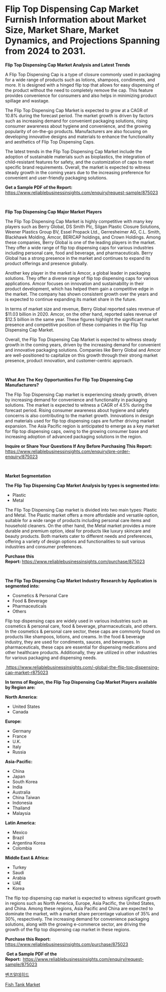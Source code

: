 <p><h1>Flip Top Dispensing Cap Market Furnish Information about Market Size, Market Share, Market Dynamics, and Projections Spanning from 2024 to 2031.</h1></p><p><strong>Flip Top Dispensing Cap Market Analysis and Latest Trends</strong></p>
<p><p>A Flip Top Dispensing Cap is a type of closure commonly used in packaging for a wide range of products such as lotions, shampoos, condiments, and more. It is designed with a hinged flip top that allows for easy dispensing of the product without the need to completely remove the cap. This feature provides convenience for consumers and also helps in minimizing product spillage and wastage.</p><p>The Flip Top Dispensing Cap Market is expected to grow at a CAGR of 10.8% during the forecast period. The market growth is driven by factors such as increasing demand for convenient packaging solutions, rising consumer awareness about hygiene and convenience, and the growing popularity of on-the-go products. Manufacturers are also focusing on developing innovative designs and materials to enhance the functionality and aesthetics of Flip Top Dispensing Caps.</p><p>The latest trends in the Flip Top Dispensing Cap Market include the adoption of sustainable materials such as bioplastics, the integration of child-resistant features for safety, and the customization of caps to meet specific brand requirements. Overall, the market is expected to witness steady growth in the coming years due to the increasing preference for convenient and user-friendly packaging solutions.</p></p>
<p><strong>Get a Sample PDF of the Report:&nbsp;</strong> <a href="https://www.reliablebusinessinsights.com/enquiry/request-sample/875023">https://www.reliablebusinessinsights.com/enquiry/request-sample/875023</a></p>
<p>&nbsp;</p>
<p><strong>Flip Top Dispensing Cap Major Market Players</strong></p>
<p><p>The Flip Top Dispensing Cap Market is highly competitive with many key players such as Berry Global, DS Smith Plc, Silgan Plastic Closure Solutions, Weener Plastics Group BV, Essel Propack Ltd., Gerresheimer AG, C.L. Smith, Blackhawk Molding, Amcor, BERICAP holdings, and Crown Holdings. Among these companies, Berry Global is one of the leading players in the market. They offer a wide range of flip top dispensing caps for various industries including personal care, food and beverage, and pharmaceuticals. Berry Global has a strong presence in the market and continues to expand its product offerings and presence globally.</p><p>Another key player in the market is Amcor, a global leader in packaging solutions. They offer a diverse range of flip top dispensing caps for various applications. Amcor focuses on innovation and sustainability in their product development, which has helped them gain a competitive edge in the market. The company has shown consistent growth over the years and is expected to continue expanding its market share in the future.</p><p>In terms of market size and revenue, Berry Global reported sales revenue of $11.03 billion in 2020. Amcor, on the other hand, reported sales revenue of $12.5 billion in the same year. These figures highlight the significant market presence and competitive position of these companies in the Flip Top Dispensing Cap Market.</p><p>Overall, the Flip Top Dispensing Cap Market is expected to witness steady growth in the coming years, driven by the increasing demand for convenient and innovative packaging solutions. Companies like Berry Global and Amcor are well-positioned to capitalize on this growth through their strong market presence, product innovation, and customer-centric approach.</p></p>
<p>&nbsp;</p>
<p><strong>What Are The Key Opportunities For Flip Top Dispensing Cap Manufacturers?</strong></p>
<p><p>The Flip Top Dispensing Cap market is experiencing steady growth, driven by increasing demand for convenience and functionality in packaging solutions. The market is expected to witness a CAGR of 4.5% during the forecast period. Rising consumer awareness about hygiene and safety concerns is also contributing to the market growth. Innovations in design and materials used for flip top dispensing caps are further driving market expansion. The Asia Pacific region is anticipated to emerge as a key market for flip top dispensing caps, owing to the growing consumer base and increasing adoption of advanced packaging solutions in the region.</p></p>
<p><strong>Inquire or Share Your Questions If Any Before Purchasing This Report:</strong> <a href="https://www.reliablebusinessinsights.com/enquiry/pre-order-enquiry/875023">https://www.reliablebusinessinsights.com/enquiry/pre-order-enquiry/875023</a></p>
<p>&nbsp;</p>
<p><strong>Market Segmentation</strong></p>
<p><strong>The Flip Top Dispensing Cap Market Analysis by types is segmented into:</strong></p>
<p><ul><li>Plastic</li><li>Metal</li></ul></p>
<p><p>The Flip Top Dispensing Cap market is divided into two main types: Plastic and Metal. The Plastic market offers a more affordable and versatile option, suitable for a wide range of products including personal care items and household cleaners. On the other hand, the Metal market provides a more durable and premium option, ideal for products like luxury skincare and beauty products. Both markets cater to different needs and preferences, offering a variety of design options and functionalities to suit various industries and consumer preferences.</p></p>
<p><strong>Purchase this Report:&nbsp;</strong><a href="https://www.reliablebusinessinsights.com/purchase/875023">https://www.reliablebusinessinsights.com/purchase/875023</a></p>
<p>&nbsp;</p>
<p><strong>The Flip Top Dispensing Cap Market Industry Research by Application is segmented into:</strong></p>
<p><ul><li>Cosmetics & Personal Care</li><li>Food & Beverage</li><li>Pharmaceuticals</li><li>Others</li></ul></p>
<p><p>Flip top dispensing caps are widely used in various industries such as cosmetics & personal care, food & beverage, pharmaceuticals, and others. In the cosmetics & personal care sector, these caps are commonly found on products like shampoos, lotions, and creams. In the food & beverage industry, they are used for condiments, sauces, and beverages. In pharmaceuticals, these caps are essential for dispensing medications and other healthcare products. Additionally, they are utilized in other industries for various packaging and dispensing needs.</p></p>
<p><a href="https://www.reliablebusinessinsights.com/-global-the-flip-top-dispensing-cap-market-r875023">&nbsp;https://www.reliablebusinessinsights.com/-global-the-flip-top-dispensing-cap-market-r875023</a></p>
<p><strong>In terms of Region, the Flip Top Dispensing Cap Market Players available by Region are:</strong></p>
<p>
    <p> <strong> North America: </strong>
        <ul>
            <li>United States</li>
            <li>Canada</li>
        </ul>
        </p> 
    <p> <strong> Europe: </strong>
        <ul>
            <li>Germany</li>
            <li>France</li>
            <li>U.K.</li>
            <li>Italy</li>
            <li>Russia</li>
        </ul>
        </p> 
    <p> <strong> Asia-Pacific: </strong>
        <ul>
            <li>China</li>
            <li>Japan</li>
            <li>South Korea</li>
            <li>India</li>
            <li>Australia</li>
            <li>China Taiwan</li>
            <li>Indonesia</li>
            <li>Thailand</li>
            <li>Malaysia</li>
        </ul>
        </p> 
    <p> <strong> Latin America: </strong>
        <ul>
            <li>Mexico</li>
            <li>Brazil</li>
            <li>Argentina Korea</li>
            <li>Colombia</li>
        </ul>
        </p> 
    <p> <strong> Middle East & Africa: </strong>
        <ul>
            <li>Turkey</li>
            <li>Saudi</li>
            <li>Arabia</li>
            <li>UAE</li>
            <li>Korea</li>
        </ul>
    </p>
    </p>
<p><p>The flip top dispensing cap market is expected to witness significant growth in regions such as North America, Europe, Asia Pacific, the United States, and China. Among these regions, Asia Pacific and China are expected to dominate the market, with a market share percentage valuation of 35% and 30%, respectively. The increasing demand for convenience packaging solutions, along with the growing e-commerce sector, are driving the growth of the flip top dispensing cap market in these regions.</p></p>
<p><strong>Purchase this Report: </strong><a href="https://www.reliablebusinessinsights.com/purchase/875023">https://www.reliablebusinessinsights.com/purchase/875023</a></p>
<p>&nbsp;<strong>Get a Sample PDF of the Report:&nbsp;&nbsp;</strong><a href="https://www.reliablebusinessinsights.com/enquiry/request-sample/875023">https://www.reliablebusinessinsights.com/enquiry/request-sample/875023</a></p>
<p><strong></strong></p>
<p><p><a href="https://github.com/lzrvbyqzftro57/Market-Research-Report-List-2/blob/main/124995078295.md">벤즈알데히드</a></p><p><a href="https://github.com/RoccoManning/Market-Research-Report-List-5/blob/main/fish-tank-market.md">Fish Tank Market</a></p></p>